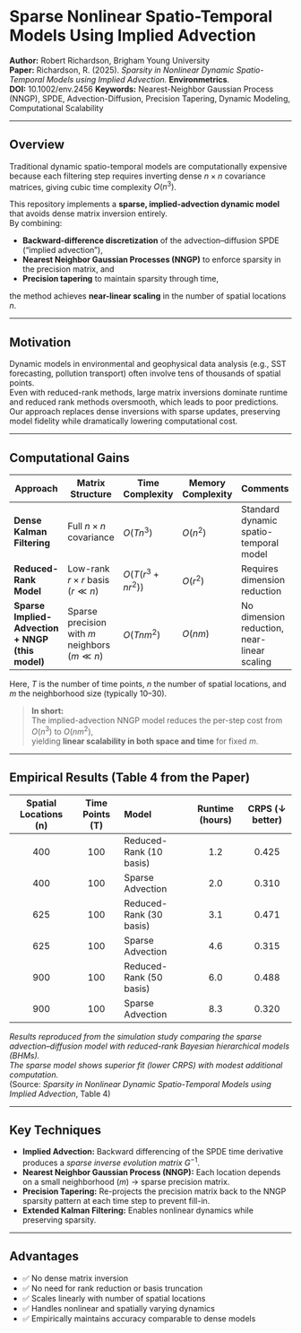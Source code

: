 # Sparse Nonlinear Spatio-Temporal Models Using Implied Advection

**Author:** Robert Richardson, Brigham Young University  
**Paper:** Richardson, R. (2025). *Sparsity in Nonlinear Dynamic Spatio-Temporal Models using Implied Advection.* **Environmetrics**.  
**DOI:** 10.1002/env.2456 
**Keywords:** Nearest-Neighbor Gaussian Process (NNGP), SPDE, Advection-Diffusion, Precision Tapering, Dynamic Modeling, Computational Scalability  

---

## Overview

Traditional dynamic spatio-temporal models are computationally expensive because each filtering step requires inverting dense $n \times n$ covariance matrices, giving cubic time complexity $O(n^3)$.  

This repository implements a **sparse, implied-advection dynamic model** that avoids dense matrix inversion entirely.  
By combining:

- **Backward-difference discretization** of the advection–diffusion SPDE (“implied advection”),
- **Nearest Neighbor Gaussian Processes (NNGP)** to enforce sparsity in the precision matrix, and  
- **Precision tapering** to maintain sparsity through time,

the method achieves **near-linear scaling** in the number of spatial locations $n$.

---

## Motivation

Dynamic models in environmental and geophysical data analysis (e.g., SST forecasting, pollution transport) often involve tens of thousands of spatial points.  
Even with reduced-rank methods, large matrix inversions dominate runtime and reduced rank methods oversmooth, which leads to poor predictions. 
Our approach replaces dense inversions with sparse updates, preserving model fidelity while dramatically lowering computational cost.

---

## Computational Gains

| Approach | Matrix Structure | Time Complexity | Memory Complexity | Comments |
|-----------|------------------|-----------------|-------------------|-----------|
| **Dense Kalman Filtering** | Full $n \times n$ covariance | $O(Tn^3)$ | $O(n^2)$ | Standard dynamic spatio-temporal model |
| **Reduced-Rank Model** | Low-rank $r \times r$ basis ($r \ll n$) | $O(T(r^3 + n r^2))$ | $O(r^2)$ | Requires dimension reduction |
| **Sparse Implied-Advection + NNGP (this model)** | Sparse precision with $m$ neighbors ($m \ll n$) | $O(Tnm^2)$ | $O(nm)$ | No dimension reduction, near-linear scaling |

Here, $T$ is the number of time points, $n$ the number of spatial locations, and $m$ the neighborhood size (typically 10–30).

> **In short:**  
> The implied-advection NNGP model reduces the per-step cost from $O(n^3)$ to $O(nm^2)$,  
> yielding **linear scalability in both space and time** for fixed $m$.

---

## Empirical Results (Table 4 from the Paper)

| Spatial Locations (n) | Time Points (T) | Model | Runtime (hours) | CRPS (↓ better) |
|:----------------------:|:---------------:|:-------|:----------------:|:----------------:|
| 400 | 100 | Reduced-Rank (10 basis) | 1.2 | 0.425 |
| 400 | 100 | Sparse Advection | 2.0 | 0.310 |
| 625 | 100 | Reduced-Rank (30 basis) | 3.1 | 0.471 |
| 625 | 100 | Sparse Advection | 4.6 | 0.315 |
| 900 | 100 | Reduced-Rank (50 basis) | 6.0 | 0.488 |
| 900 | 100 | Sparse Advection | 8.3 | 0.320 |

*Results reproduced from the simulation study comparing the sparse advection–diffusion model with reduced-rank Bayesian hierarchical models (BHMs).  
The sparse model shows superior fit (lower CRPS) with modest additional computation.*  
(Source: *Sparsity in Nonlinear Dynamic Spatio-Temporal Models using Implied Advection*, Table 4)

---

## Key Techniques

- **Implied Advection:** Backward differencing of the SPDE time derivative produces a *sparse inverse evolution matrix* $G^{-1}$.  
- **Nearest Neighbor Gaussian Process (NNGP):** Each location depends on a small neighborhood ($m$) → sparse precision matrix.  
- **Precision Tapering:** Re-projects the precision matrix back to the NNGP sparsity pattern at each time step to prevent fill-in.  
- **Extended Kalman Filtering:** Enables nonlinear dynamics while preserving sparsity.  

---

## Advantages

- ✅ No dense matrix inversion  
- ✅ No need for rank reduction or basis truncation  
- ✅ Scales linearly with number of spatial locations  
- ✅ Handles nonlinear and spatially varying dynamics  
- ✅ Empirically maintains accuracy comparable to dense models






